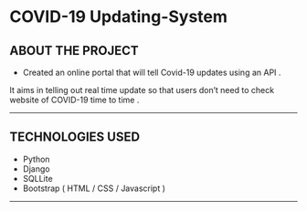 # COVID-19 Updating-System

ABOUT THE PROJECT
----------------------------
- Created an online portal that will tell Covid-19
updates using an API .

It aims in telling out real time update so that users
don’t need to check website of COVID-19 time to time .

----------------------------

TECHNOLOGIES USED
----------------------------

- Python 
- Django 
- SQLLite
- Bootstrap ( HTML / CSS / Javascript )

---------------------------- 